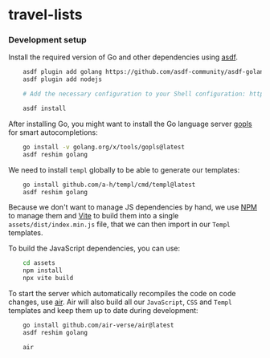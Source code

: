# travel-lists

### Development setup

Install the required version of Go and other dependencies using [asdf](https://asdf-vm.com/).

```sh
    asdf plugin add golang https://github.com/asdf-community/asdf-golang
    asdf plugin add nodejs

    # Add the necessary configuration to your Shell configuration: https://github.com/asdf-community/asdf-golang?tab=readme-ov-file#goroot

    asdf install
```

After installing Go, you might want to install the Go language server [gopls](https://pkg.go.dev/golang.org/x/tools/gopls) for smart autocompletions:

```sh
    go install -v golang.org/x/tools/gopls@latest
    asdf reshim golang
```

We need to install `templ` globally to be able to generate our templates:

```sh
    go install github.com/a-h/templ/cmd/templ@latest
    asdf reshim golang
```

Because we don't want to manage JS dependencies by hand, we use [NPM](https://www.npmjs.com/) to manage them and [Vite](https://v2.vitejs.dev/) to build them into a single `assets/dist/index.min.js` file, that we can then import in our `Templ` templates.

To build the JavaScript dependencies, you can use:

```sh
    cd assets
    npm install
    npx vite build
```

To start the server which automatically recompiles the code on code changes, use [air](https://github.com/air-verse/air). Air will also build all our `JavaScript`, `CSS` and `Templ` templates and keep them up to date during development:

```sh
    go install github.com/air-verse/air@latest
    asdf reshim golang

    air
```
